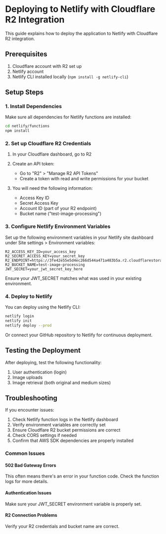 # Deploying to Netlify with Cloudflare R2 Integration

This guide explains how to deploy the application to Netlify with Cloudflare R2 integration.

## Prerequisites

1. Cloudflare account with R2 set up
2. Netlify account
3. Netlify CLI installed locally (`npm install -g netlify-cli`)

## Setup Steps

### 1. Install Dependencies

Make sure all dependencies for Netlify functions are installed:

```bash
cd netlify/functions
npm install
```

### 2. Set up Cloudflare R2 Credentials

1. In your Cloudflare dashboard, go to R2
2. Create an API token:
   - Go to "R2" > "Manage R2 API Tokens"
   - Create a token with read and write permissions for your bucket

3. You will need the following information:
   - Access Key ID
   - Secret Access Key
   - Account ID (part of your R2 endpoint)
   - Bucket name ("test-image-processing")

### 3. Configure Netlify Environment Variables

Set up the following environment variables in your Netlify site dashboard under Site settings > Environment variables:

```
R2_ACCESS_KEY_ID=your_access_key
R2_SECRET_ACCESS_KEY=your_secret_key
R2_ENDPOINT=https://3fe42e55e5d4ec266d544a471a483b5a.r2.cloudflarestorage.com
R2_BUCKET_NAME=test-image-processing
JWT_SECRET=your_jwt_secret_key_here
```

Ensure your JWT_SECRET matches what was used in your existing environment.

### 4. Deploy to Netlify

You can deploy using the Netlify CLI:

```bash
netlify login
netlify init
netlify deploy --prod
```

Or connect your GitHub repository to Netlify for continuous deployment.

## Testing the Deployment

After deploying, test the following functionality:

1. User authentication (login)
2. Image uploads
3. Image retrieval (both original and medium sizes)

## Troubleshooting

If you encounter issues:

1. Check Netlify function logs in the Netlify dashboard
2. Verify environment variables are correctly set
3. Ensure Cloudflare R2 bucket permissions are correct
4. Check CORS settings if needed
5. Confirm that AWS SDK dependencies are properly installed

### Common Issues

#### 502 Bad Gateway Errors
This often means there's an error in your function code. Check the function logs for more details.

#### Authentication Issues
Make sure your JWT_SECRET environment variable is properly set.

#### R2 Connection Problems
Verify your R2 credentials and bucket name are correct.
